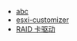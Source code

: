 
- [abc](https://www.pw88.com/teach/wangluo/371.html)
- [esxi-customizer](https://www.v-front.de/p/esxi-customizer.html)
- [RAID 卡驱动](http://www.inspur.com/eportal/ui?struts.portlet.action=/portlet/download-front!toView.action&pageId=2367231&index=0&product_id=4193&type=0&productName=RAID%E5%8D%A1%20PM8060)

